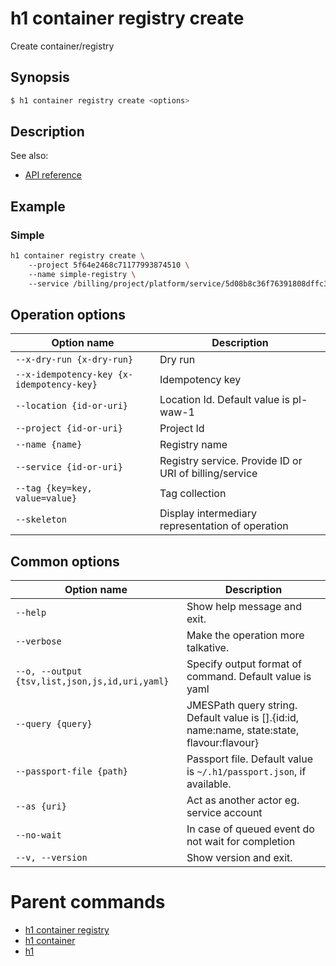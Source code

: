 
# h1 container registry create

Create container/registry

## Synopsis

```bash
$ h1 container registry create <options>
```

## Description

See also:

* [API reference](https://api.hyperone.com/v2/docs#operation/container_project_registry_create)

## Example


### Simple

```bash
h1 container registry create \ 
	--project 5f64e2468c71177993874510 \ 
	--name simple-registry \ 
	--service /billing/project/platform/service/5d08b8c36f76391808dffc3d
```

## Operation options

| Option name                                   | Description                                            |
| --------------------------------------------- | ------------------------------------------------------ |
| ```--x-dry-run {x-dry-run}```                 | Dry run                                                |
| ```--x-idempotency-key {x-idempotency-key}``` | Idempotency key                                        |
| ```--location {id-or-uri}```                  | Location Id. Default value is pl-waw-1                 |
| ```--project {id-or-uri}```                   | Project Id                                             |
| ```--name {name}```                           | Registry name                                          |
| ```--service {id-or-uri}```                   | Registry service. Provide ID or URI of billing/service |
| ```--tag {key=key, value=value}```            | Tag collection                                         |
| ```--skeleton```                              | Display intermediary representation of operation       |

## Common options

| Option name                                        | Description                                                                                    |
| -------------------------------------------------- | ---------------------------------------------------------------------------------------------- |
| ```--help```                                       | Show help message and exit.                                                                    |
| ```--verbose```                                    | Make the operation more talkative.                                                             |
| ```--o, --output {tsv,list,json,js,id,uri,yaml}``` | Specify output format of command. Default value is yaml                                        |
| ```--query {query}```                              | JMESPath query string. Default value is [].\{id:id, name:name, state:state, flavour:flavour\}  |
| ```--passport-file {path}```                       | Passport file. Default value is ```~/.h1/passport.json```, if available.                       |
| ```--as {uri}```                                   | Act as another actor eg. service account                                                       |
| ```--no-wait```                                    | In case of queued event do not wait for completion                                             |
| ```--v, --version```                               | Show version and exit.                                                                         |

# Parent commands

* [h1 container registry](./../README.md)
* [h1 container](./../../README.md)
* [h1](./../../../README.md)
